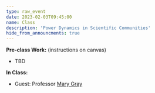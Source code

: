 ```yaml
---
type: raw_event
date: 2023-02-03T09:45:00
name: Class
description: 'Power Dynamics in Scientific Communities'
hide_from_announcments: true
---
```


**Pre-class Work:** (instructions on canvas)
* TBD

**In Class:** 
* Guest: Professor [Mary Gray](https://marylgray.org/)
